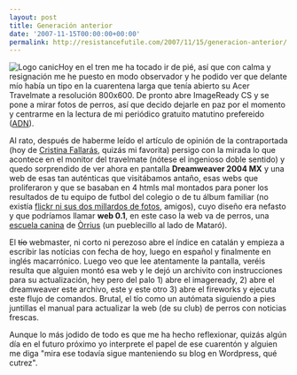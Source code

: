 ```yaml
---
layout: post
title: Generación anterior
date: '2007-11-15T00:00:00+00:00'
permalink: http://resistancefutile.com/2007/11/15/generacion-anterior/
---
```

<img src='http://resistancefutile.com/wp-content/logocanic-110.jpg' alt='Logo canic' class="derecha" />Hoy en el tren me ha tocado ir de pié, así que con calma y resignación me he puesto en modo observador y he podido ver que delante mío había un tipo en la cuarentena larga que tenía abierto su Acer Travelmate a resolución 800x600. De pronto abre ImageReady CS y se pone a mirar fotos de perros, así que decido dejarle en paz por el momento y centrarme en la lectura de mi periódico gratuito matutino prefereido (<a href="http://www.adn.es/" >ADN</a>).

Al rato, después de haberme leído el artículo de opinión de la contraportada (hoy de <a href="http://www.adn.es/blog/cristina_fallaras/">Cristina Fallarás</a>, quizás mi favorita) persigo con la mirada lo que acontece en el monitor del travelmate (nótese el ingenioso doble sentido) y quedo sorprendido de ver ahora en pantalla <strong>Dreamweaver 2004 MX</strong> y una web de esas tan auténticas que visitábamos antaño, esas webs que proliferaron y que se basaban en 4 htmls mal montados para poner los resultados de tu equipo de futbol del colegio o de tu álbum familiar (no existía <a href="http://www.genbeta.com/2007/11/14-flickr-llega-a-los-dos-millardos-de-fotos">flickr ni sus dos millardos de fotos</a>, amigos), cuyo diseño era nefasto y que podríamos llamar <strong>web 0.1</strong>, en este caso la web va de perros, una <a href="http://www.agilitycanic.com/index.htm"> escuela canina</a> de <a href="http://maps.google.es/maps?f=q&hl=es&geocode=&q=orrius&ie=UTF8&ll=41.548287,2.38678&spn=0.066291,0.125141&z=13&om=1" >Òrrius</a> (un pueblecillo al lado de Mataró).

El <del>tío</del> webmaster, ni corto ni perezoso abre el índice en catalán y empieza a escribir las notícias con fecha de hoy, luego en español y finalmente en inglés macarrónico. Luego veo que lee atentamente la pantalla, veréis resulta que alguien montó esa web y le dejó un archivito con instrucciones para su actualización, hey pero del palo 1) abre el imageready, 2) abre el dreamweaver este archivo, este y este otro 3) abre el fireworks y ejecuta este flujo de comandos. Brutal, el tío como un autómata siguiendo a pies juntillas el manual para actualizar la web (de su club) de perros con noticias frescas. 

Aunque lo más jodido de todo es que me ha hecho reflexionar, quizás algún día en el futuro próximo yo interprete el papel de ese cuarentón y alguien me diga "mira ese todavía sigue manteniendo su blog en Wordpress, qué cutrez".
